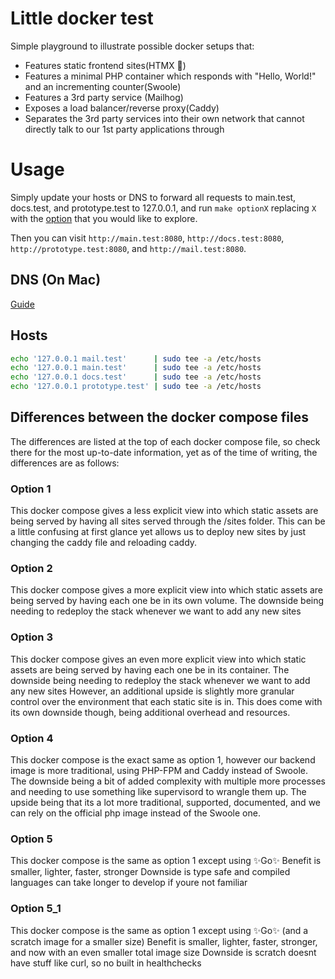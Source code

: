 # Little docker test
Simple playground to illustrate possible docker setups that:

- Features static frontend sites(HTMX 🙂)
- Features a minimal PHP container which responds with "Hello, World!" and an incrementing counter(Swoole)
- Features a 3rd party service (Mailhog)
- Exposes a load balancer/reverse proxy(Caddy)
- Separates the 3rd party services into their own network that cannot directly talk to our 1st party applications through

# Usage

Simply update your hosts or DNS to forward all requests to main.test, docs.test, and prototype.test to 127.0.0.1, and run `make optionX` replacing `X` with the [option](##Differences-between-the-docker-compose-files) that you would like to explore.

Then you can visit `http://main.test:8080`, `http://docs.test:8080`, `http://prototype.test:8080`, and `http://mail.test:8080`. 
## DNS (On Mac)
[Guide](https://gist.github.com/ogrrd/5831371)
## Hosts
```bash
echo '127.0.0.1 mail.test'      | sudo tee -a /etc/hosts
echo '127.0.0.1 main.test'      | sudo tee -a /etc/hosts
echo '127.0.0.1 docs.test'      | sudo tee -a /etc/hosts
echo '127.0.0.1 prototype.test' | sudo tee -a /etc/hosts
```

## Differences between the docker compose files
The differences are listed at the top of each docker compose file, so check there for the most up-to-date information, yet as of the time of writing, the differences are as follows:

### Option 1
This docker compose gives a less explicit view into which static assets are being served by having all sites served through the /sites folder.
This can be a little confusing at first glance yet allows us to deploy new sites by just changing the caddy file and reloading caddy.

### Option 2
This docker compose gives a more explicit view into which static assets are being served by having each one be in its own volume.
The downside being needing to redeploy the stack whenever we want to add any new sites

### Option 3
This docker compose gives an even more explicit view into which static assets are being served by having each one be in its container.
The downside being needing to redeploy the stack whenever we want to add any new sites
However, an additional upside is slightly more granular control over the environment that each static site is in.
This does come with its own downside though, being additional overhead and resources.

### Option 4
This docker compose is the exact same as option 1, however our backend image is more traditional, using PHP-FPM and Caddy instead of Swoole.
The downside being a bit of added complexity with multiple more processes and needing to use something like supervisord to wrangle them up.
The upside being that its a lot more traditional, supported, documented, and we can rely on the official php image instead of the Swoole one.

### Option 5
This docker compose is the same as option 1 except using ✨Go✨
Benefit is smaller, lighter, faster, stronger
Downside is type safe and compiled languages can take longer to develop if youre not familiar

### Option 5_1
This docker compose is the same as option 1 except using ✨Go✨ (and a scratch image for a smaller size)
Benefit is smaller, lighter, faster, stronger, and now with an even smaller total image size
Downside is scratch doesnt have stuff like curl, so no built in healthchecks
